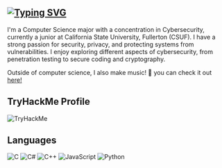 [![Typing SVG](https://readme-typing-svg.demolab.com?font=Fira+Code&weight=100&size=30&duration=2031&pause=1000&color=6B8D53&repeat=false&width=435&lines=%E2%9C%A6+ABOUT+ME+%E2%9C%A6)](https://git.io/typing-svg)
---
I'm a Computer Science major with a concentration in Cybersecurity, currently a junior at California State University, Fullerton (CSUF). I have a strong passion for security, privacy, and protecting systems from vulnerabilities. I enjoy exploring different aspects of cybersecurity, from penetration testing to secure coding and cryptography.

Outside of computer science, I also make music! 🎵 you can check it out [here!](https://www.youtube.com/@pronouncedkez)
## TryHackMe Profile
![TryHackMe](https://tryhackme-badges.s3.amazonaws.com/vyves.png)

## Languages
![C](https://img.shields.io/badge/C-00599C?style=for-the-badge&logo=c&logoColor=white)
![C#](https://img.shields.io/badge/c%23-%23239120.svg?style=for-the-badge&logo=c-sharp&logoColor=white)
![C++](https://img.shields.io/badge/c++-%2300599C.svg?style=for-the-badge&logo=c%2B%2B&logoColor=white)
![JavaScript](https://img.shields.io/badge/javascript-%23323330.svg?style=for-the-badge&logo=javascript&logoColor=%23F7DF1E)
![Python](https://img.shields.io/badge/python-3670A0?style=for-the-badge&logo=python&logoColor=ffdd54)
